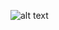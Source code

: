 ![alt text]([https://github.com/Mika-Otter/banner/blob/main/ezgif.com-crop(2).gif](https://github.com/Mika-Otter/banner/blob/main/Capture%20d'%C3%A9cran%202024-02-14%20204520.png)https://github.com/Mika-Otter/banner/blob/main/Capture%20d'%C3%A9cran%202024-02-14%20204520.png)
